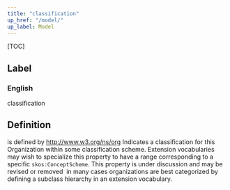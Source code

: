 ```yaml
---
title: "classification"
up_href: "/model/"
up_label: Model
---
```


[TOC]

## Label

### English
classification


## Definition
is defined by http://www.w3.org/ns/org Indicates a classification for this Organization within some classification scheme. Extension vocabularies may wish to specialize this property to have a range corresponding to a specific `skos:ConceptScheme`. This property is under discussion and may be revised or removed ­ in many cases organizations are best categorized by defining a sub­class hierarchy in an extension vocabulary. 


    
